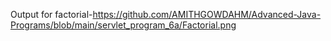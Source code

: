 Output for factorial-https://github.com/AMITHGOWDAHM/Advanced-Java-Programs/blob/main/servlet_program_6a/Factorial.png
